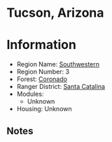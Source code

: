 
Tucson, Arizona
===============
  
# Information  
* Region Name: [Southwestern]()  
* Region Number: 3  
* Forest: [Coronado](https://www.fs.usda.gov/coronado)  
* Ranger District: [Santa Catalina]()  
* Modules:  
  - Unknown  
* Housing: Unknown  
  
## Notes


